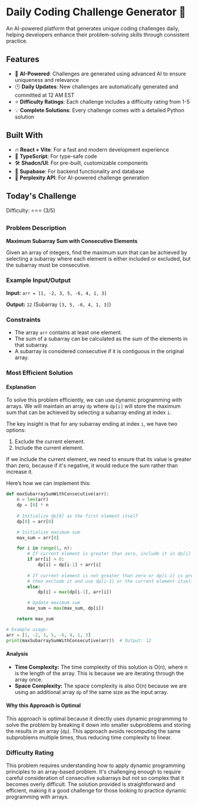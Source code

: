 # Daily Coding Challenge Generator 🚀

An AI-powered platform that generates unique coding challenges daily, helping developers enhance their problem-solving skills through consistent practice.

## Features

- 🤖 **AI-Powered**: Challenges are generated using advanced AI to ensure uniqueness and relevance
- 🕒 **Daily Updates**: New challenges are automatically generated and committed at 12 AM EST
- ⭐ **Difficulty Ratings**: Each challenge includes a difficulty rating from 1-5
- 💡 **Complete Solutions**: Every challenge comes with a detailed Python solution

## Built With

- 🔥 **React + Vite**: For a fast and modern development experience
- 🔷 **TypeScript**: For type-safe code
- 🛠️ **Shadcn/UI**: For pre-built, customizable components
- 🔌 **Supabase**: For backend functionality and database
- 🤖 **Perplexity API**: For AI-powered challenge generation

## Today's Challenge

Difficulty: ⭐⭐⭐ (3/5)

### Problem Description

**Maximum Subarray Sum with Consecutive Elements**

Given an array of integers, find the maximum sum that can be achieved by selecting a subarray where each element is either included or excluded, but the subarray must be consecutive.

### Example Input/Output

**Input:** `arr = [1, -2, 3, 5, -6, 4, 1, 3]`

**Output:** `12` (Subarray `[3, 5, -6, 4, 1, 3]`)

### Constraints

- The array `arr` contains at least one element.
- The sum of a subarray can be calculated as the sum of the elements in that subarray.
- A subarray is considered consecutive if it is contiguous in the original array.

### Most Efficient Solution

#### Explanation

To solve this problem efficiently, we can use dynamic programming with arrays. We will maintain an array `dp` where `dp[i]` will store the maximum sum that can be achieved by selecting a subarray ending at index `i`.

The key insight is that for any subarray ending at index `i`, we have two options:
1. Exclude the current element.
2. Include the current element.

If we include the current element, we need to ensure that its value is greater than zero, because if it's negative, it would reduce the sum rather than increase it.

Here’s how we can implement this:

```python
def maxSubarraySumWithConsecutive(arr):
    n = len(arr)
    dp = [0] * n
    
    # Initialize dp[0] as the first element itself
    dp[0] = arr[0]

    # Initialize maximum sum
    max_sum = arr[0]

    for i in range(1, n):
        # If current element is greater than zero, include it in dp[i]
        if arr[i] > 0:
            dp[i] = dp[i-1] + arr[i]
        
        # If current element is not greater than zero or dp[i-1] is greater,
        # then exclude it and use dp[i-1] or the current element itself
        else:
            dp[i] = max(dp[i-1], arr[i])

        # Update maximum sum
        max_sum = max(max_sum, dp[i])

    return max_sum

# Example usage:
arr = [1, -2, 3, 5, -6, 4, 1, 3]
print(maxSubarraySumWithConsecutive(arr))  # Output: 12
```

#### Analysis

- **Time Complexity:** The time complexity of this solution is O(n), where n is the length of the array. This is because we are iterating through the array once.
- **Space Complexity:** The space complexity is also O(n) because we are using an additional array `dp` of the same size as the input array.

#### Why this Approach is Optimal

This approach is optimal because it directly uses dynamic programming to solve the problem by breaking it down into smaller subproblems and storing the results in an array (`dp`). This approach avoids recomputing the same subproblems multiple times, thus reducing time complexity to linear.

### Difficulty Rating

This problem requires understanding how to apply dynamic programming principles to an array-based problem. It's challenging enough to require careful consideration of consecutive subarrays but not so complex that it becomes overly difficult. The solution provided is straightforward and efficient, making it a good challenge for those looking to practice dynamic programming with arrays.